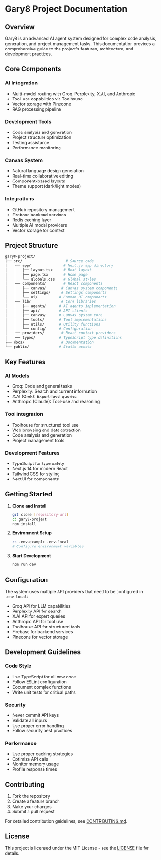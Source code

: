 # Gary8 Project Documentation

## Overview

Gary8 is an advanced AI agent system designed for complex code analysis, generation, and project management tasks. This documentation provides a comprehensive guide to the project's features, architecture, and development practices.

## Core Components

### AI Integration
- Multi-model routing with Groq, Perplexity, X.AI, and Anthropic
- Tool-use capabilities via Toolhouse
- Vector storage with Pinecone
- RAG processing pipeline

### Development Tools
- Code analysis and generation
- Project structure optimization
- Testing assistance
- Performance monitoring

### Canvas System
- Natural language design generation
- Real-time collaborative editing
- Component-based layouts
- Theme support (dark/light modes)

### Integrations
- GitHub repository management
- Firebase backend services
- Redis caching layer
- Multiple AI model providers
- Vector storage for context

## Project Structure

```bash
gary8-project/
├── src/                    # Source code
│   ├── app/               # Next.js app directory
│   │   ├── layout.tsx     # Root layout
│   │   ├── page.tsx       # Home page
│   │   └── globals.css    # Global styles
│   ├── components/        # React components
│   │   ├── canvas/       # Canvas system components
│   │   ├── settings/     # Settings components
│   │   └── ui/          # Common UI components
│   ├── lib/              # Core libraries
│   │   ├── agents/      # AI agents implementation
│   │   ├── api/         # API clients
│   │   ├── canvas/      # Canvas system core
│   │   ├── tools/       # Tool implementations
│   │   ├── utils/       # Utility functions
│   │   └── config/      # Configuration
│   ├── providers/        # React context providers
│   └── types/           # TypeScript type definitions
├── docs/                 # Documentation
└── public/              # Static assets
```

## Key Features

### AI Models
- Groq: Code and general tasks
- Perplexity: Search and current information
- X.AI (Grok): Expert-level queries
- Anthropic (Claude): Tool-use and reasoning

### Tool Integration
- Toolhouse for structured tool use
- Web browsing and data extraction
- Code analysis and generation
- Project management tools

### Development Features
- TypeScript for type safety
- Next.js 14 for modern React
- Tailwind CSS for styling
- NextUI for components

## Getting Started

1. **Clone and Install**
   ```bash
   git clone [repository-url]
   cd gary8-project
   npm install
   ```

2. **Environment Setup**
   ```bash
   cp .env.example .env.local
   # Configure environment variables
   ```

3. **Start Development**
   ```bash
   npm run dev
   ```

## Configuration

The system uses multiple API providers that need to be configured in `.env.local`:

- Groq API for LLM capabilities
- Perplexity API for search
- X.AI API for expert queries
- Anthropic API for tool use
- Toolhouse API for structured tools
- Firebase for backend services
- Pinecone for vector storage

## Development Guidelines

### Code Style
- Use TypeScript for all new code
- Follow ESLint configuration
- Document complex functions
- Write unit tests for critical paths

### Security
- Never commit API keys
- Validate all inputs
- Use proper error handling
- Follow security best practices

### Performance
- Use proper caching strategies
- Optimize API calls
- Monitor memory usage
- Profile response times

## Contributing

1. Fork the repository
2. Create a feature branch
3. Make your changes
4. Submit a pull request

For detailed contribution guidelines, see [CONTRIBUTING.md](CONTRIBUTING.md).

## License

This project is licensed under the MIT License - see the [LICENSE](LICENSE) file for details.
